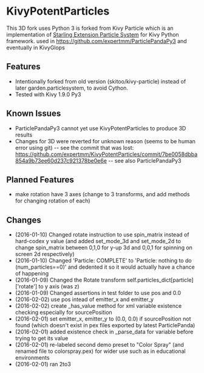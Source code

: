 # KivyPotentParticles
This 3D fork uses Python 3 is forked from Kivy Particle which is an implementation of [Starling Extension Particle System](https://github.com/PrimaryFeather/Starling-Extension-Particle-System) for Kivy Python framework.
used in https://github.com/expertmm/ParticlePandaPy3 and eventually in KivyGlops

## Features
* Intentionally forked from old version (skitoo/kivy-particle) instead of later garden.particlesystem, to avoid Cython.
* Tested with Kivy 1.9.0 Py3

## Known Issues
* ParticlePandaPy3 cannot yet use KivyPotentParticles to produce 3D results
* Changes for 3D were reverted for unknown reason (seems to be human error using git) -- see the commit that was lost: https://github.com/expertmm/KivyPotentParticles/commit/7be0058dbba854a9b73ee60d237c921378be0e6e -- see also ParticlePandaPy3

## Planned Features
* make rotation have 3 axes (change to 3 transforms, and add methods for changing rotation of each)




## Changes
* (2016-01-10) Changed rotate instruction to use spin_matrix instead of hard-codex y value (and added set_mode_3d and set_mode_2d to change spin_matrix between 0,1,0 for y-up 3d and 0,0,1 for spinning on screen 2d respectively)
* (2016-01-10) Changed 'Particle: COMPLETE' to 'Particle: nothing to do (num_particles==0)' and dedented it so it would actually have a chance of happening
* (2016-01-09) Changed the Rotate transform self.particles_dict[particle]['rotate'] to y axis (was z)
* (2016-01-09) Changed assertions in test folder to use pos and 0.0
* (2016-02-02) use pos intead of emitter_x and emitter_y
* (2016-02-02) create _has_value method for xml variable existence checking especially for sourcePosition
* (2016-02-01) set emitter_x, emitter_y to (0.0, 0.0) if sourcePosition not found (which doesn't exist in pex files exported by latest ParticlePanda)
* (2016-02-01) added existence check in _parse_data for variable before trying to get its value
* (2016-02-01) re-labeled second demo preset to "Color Spray" (and renamed file to colorspray.pex) for wider use such as in educational environments
* (2016-02-01) ran 2to3
